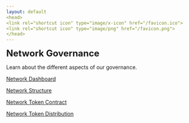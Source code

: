 ```yaml
---
layout: default
<head>
<link rel="shortcut icon" type="image/x-icon" href="/favicon.ico">
<link rel="shortcut icon" type="image/png" href="/favicon.png">
</head>
---
```


<b><font size="5">Network Governance</font></b>

Learn about the different aspects of our governance.

[Network Dashboard](/dashboard)

[Network Structure](/structure)

[Network Token Contract](https://etherscan.io/token/0x7b5726F8261705f6B9e60094ef4427f8e2f29a44)

[Network Token Distribution](/proofofnetwork)





